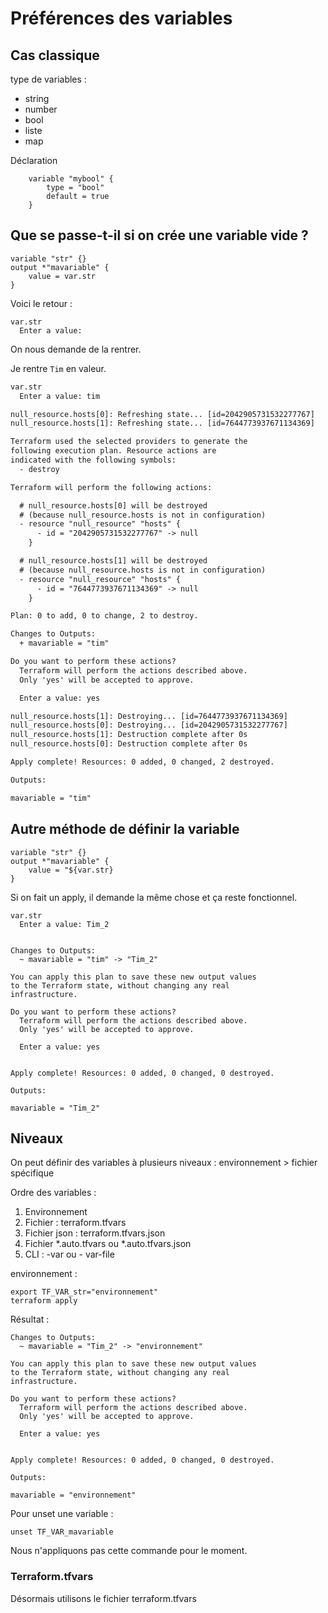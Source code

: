 # Préférences des variables
## Cas classique
type de variables :
- string
- number
- bool
- liste
- map

Déclaration
```
    variable "mybool" {
        type = "bool"
        default = true
    }
```

## Que se passe-t-il si on crée une variable vide ?
```
variable "str" {}
output *"mavariable" {
    value = var.str
}
```

Voici le retour :
```
var.str
  Enter a value: 
```

On nous demande de la rentrer.

Je rentre `Tim` en valeur.

```txt
var.str
  Enter a value: tim

null_resource.hosts[0]: Refreshing state... [id=2042905731532277767]
null_resource.hosts[1]: Refreshing state... [id=7644773937671134369]

Terraform used the selected providers to generate the
following execution plan. Resource actions are
indicated with the following symbols:
  - destroy

Terraform will perform the following actions:

  # null_resource.hosts[0] will be destroyed
  # (because null_resource.hosts is not in configuration)
  - resource "null_resource" "hosts" {
      - id = "2042905731532277767" -> null
    }

  # null_resource.hosts[1] will be destroyed
  # (because null_resource.hosts is not in configuration)
  - resource "null_resource" "hosts" {
      - id = "7644773937671134369" -> null
    }

Plan: 0 to add, 0 to change, 2 to destroy.

Changes to Outputs:
  + mavariable = "tim"

Do you want to perform these actions?
  Terraform will perform the actions described above.
  Only 'yes' will be accepted to approve.

  Enter a value: yes

null_resource.hosts[1]: Destroying... [id=7644773937671134369]
null_resource.hosts[0]: Destroying... [id=2042905731532277767]
null_resource.hosts[1]: Destruction complete after 0s
null_resource.hosts[0]: Destruction complete after 0s

Apply complete! Resources: 0 added, 0 changed, 2 destroyed.

Outputs:

mavariable = "tim"
```

## Autre méthode de définir la variable
```
variable "str" {}
output *"mavariable" {
    value = "${var.str}
}
```

Si on fait un apply, il demande la même chose et ça reste fonctionnel.

```
var.str
  Enter a value: Tim_2


Changes to Outputs:
  ~ mavariable = "tim" -> "Tim_2"

You can apply this plan to save these new output values
to the Terraform state, without changing any real
infrastructure.

Do you want to perform these actions?
  Terraform will perform the actions described above.
  Only 'yes' will be accepted to approve.

  Enter a value: yes


Apply complete! Resources: 0 added, 0 changed, 0 destroyed.

Outputs:

mavariable = "Tim_2"
```

## Niveaux
On peut définir des variables à plusieurs niveaux : environnement > fichier spécifique

Ordre des variables :
1. Environnement
2. Fichier : terraform.tfvars
3. Fichier json : terraform.tfvars.json
4. Fichier *.auto.tfvars ou *.auto.tfvars.json
5. CLI : -var ou - var-file

environnement :

```
export TF_VAR_str="environnement"
terraform apply
```

Résultat :

```
Changes to Outputs:
  ~ mavariable = "Tim_2" -> "environnement"

You can apply this plan to save these new output values
to the Terraform state, without changing any real
infrastructure.

Do you want to perform these actions?
  Terraform will perform the actions described above.
  Only 'yes' will be accepted to approve.

  Enter a value: yes


Apply complete! Resources: 0 added, 0 changed, 0 destroyed.

Outputs:

mavariable = "environnement"
```

Pour unset une variable :
```
unset TF_VAR_mavariable
```

Nous n'appliquons pas cette commande pour le moment.

### Terraform.tfvars

Désormais utilisons le fichier terraform.tfvars
